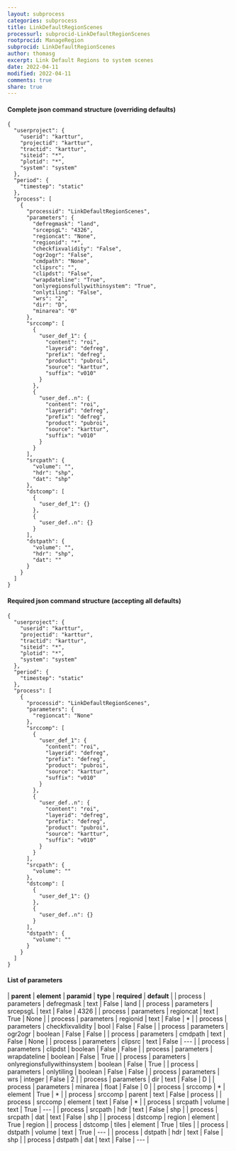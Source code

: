 ```yaml
---
layout: subprocess
categories: subprocess
title: LinkDefaultRegionScenes
processurl: subprocid-LinkDefaultRegionScenes
rootprocid: ManageRegion
subprocid: LinkDefaultRegionScenes
author: thomasg
excerpt: Link Default Regions to system scenes
date: 2022-04-11
modified: 2022-04-11
comments: true
share: true
---
```


#### Complete json command structure (overriding defaults)
```
{
  "userproject": {
    "userid": "karttur",
    "projectid": "karttur",
    "tractid": "karttur",
    "siteid": "*",
    "plotid": "*",
    "system": "system"
  },
  "period": {
    "timestep": "static"
  },
  "process": [
    {
      "processid": "LinkDefaultRegionScenes",
      "parameters": {
        "defregmask": "land",
        "srcepsgL": "4326",
        "regioncat": "None",
        "regionid": "*",
        "checkfixvalidity": "False",
        "ogr2ogr": "False",
        "cmdpath": "None",
        "clipsrc": "",
        "clipdst": "False",
        "wrapdateline": "True",
        "onlyregionsfullywithinsystem": "True",
        "onlytiling": "False",
        "wrs": "2",
        "dir": "D",
        "minarea": "0"
      },
      "srccomp": [
        {
          "user_def_1": {
            "content": "roi",
            "layerid": "defreg",
            "prefix": "defreg",
            "product": "pubroi",
            "source": "karttur",
            "suffix": "v010"
          }
        },
        {
          "user_def..n": {
            "content": "roi",
            "layerid": "defreg",
            "prefix": "defreg",
            "product": "pubroi",
            "source": "karttur",
            "suffix": "v010"
          }
        }
      ],
      "srcpath": {
        "volume": "",
        "hdr": "shp",
        "dat": "shp"
      },
      "dstcomp": [
        {
          "user_def_1": {}
        },
        {
          "user_def..n": {}
        }
      ],
      "dstpath": {
        "volume": "",
        "hdr": "shp",
        "dat": ""
      }
    }
  ]
}
```
#### Required json command structure (accepting all defaults)
```
{
  "userproject": {
    "userid": "karttur",
    "projectid": "karttur",
    "tractid": "karttur",
    "siteid": "*",
    "plotid": "*",
    "system": "system"
  },
  "period": {
    "timestep": "static"
  },
  "process": [
    {
      "processid": "LinkDefaultRegionScenes",
      "parameters": {
        "regioncat": "None"
      },
      "srccomp": [
        {
          "user_def_1": {
            "content": "roi",
            "layerid": "defreg",
            "prefix": "defreg",
            "product": "pubroi",
            "source": "karttur",
            "suffix": "v010"
          }
        },
        {
          "user_def..n": {
            "content": "roi",
            "layerid": "defreg",
            "prefix": "defreg",
            "product": "pubroi",
            "source": "karttur",
            "suffix": "v010"
          }
        }
      ],
      "srcpath": {
        "volume": ""
      },
      "dstcomp": [
        {
          "user_def_1": {}
        },
        {
          "user_def..n": {}
        }
      ],
      "dstpath": {
        "volume": ""
      }
    }
  ]
}
```
#### List of parameters

| **parent** | **element** | **paramid** | **type** | **required** | **default** |
| process | parameters | defregmask | text | False | land |
| process | parameters | srcepsgL | text | False | 4326 |
| process | parameters | regioncat | text | True | None |
| process | parameters | regionid | text | False | * |
| process | parameters | checkfixvalidity | bool | False | False |
| process | parameters | ogr2ogr | boolean | False | False |
| process | parameters | cmdpath | text | False | None |
| process | parameters | clipsrc | text | False | --- |
| process | parameters | clipdst | boolean | False | False |
| process | parameters | wrapdateline | boolean | False | True |
| process | parameters | onlyregionsfullywithinsystem | boolean | False | True |
| process | parameters | onlytiling | boolean | False | False |
| process | parameters | wrs | integer | False | 2 |
| process | parameters | dir | text | False | D |
| process | parameters | minarea | float | False | 0 |
| process | srccomp | * | element | True | * |
| process | srccomp | parent | text | False | process |
| process | srccomp | element | text | False | * |
| process | srcpath | volume | text | True | --- |
| process | srcpath | hdr | text | False | shp |
| process | srcpath | dat | text | False | shp |
| process | dstcomp | region | element | True | region |
| process | dstcomp | tiles | element | True | tiles |
| process | dstpath | volume | text | True | --- |
| process | dstpath | hdr | text | False | shp |
| process | dstpath | dat | text | False | --- |

